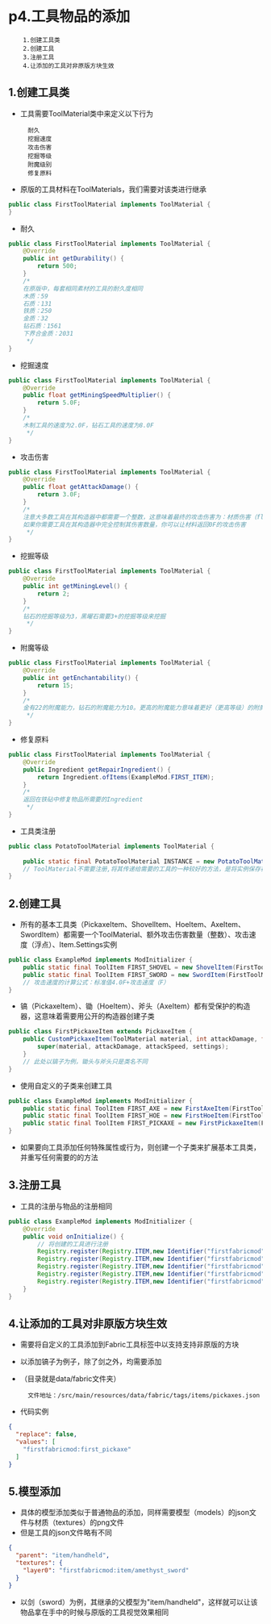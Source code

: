 # p4.工具物品的添加


        1.创建工具类
        2.创建工具
        3.注册工具
        4.让添加的工具对非原版方块生效


## 1.创建工具类
- 工具需要ToolMaterial类中来定义以下行为


        耐久
        挖掘速度
        攻击伤害
        挖掘等级
        附魔级别
        修复原料


- 原版的工具材料在ToolMaterials，我们需要对该类进行继承
```java
public class FirstToolMaterial implements ToolMaterial {
}
```
- 耐久
```java
public class FirstToolMaterial implements ToolMaterial {
    @Override
    public int getDurability() {
        return 500;
    }
    /*
    在原版中，每套相同素材的工具的耐久度相同
    木质：59
    石质：131
    铁质：250
    金质：32
    钻石质：1561
    下界合金质：2031
     */
}
```
- 挖掘速度
```java
public class FirstToolMaterial implements ToolMaterial {
    @Override
    public float getMiningSpeedMultiplier() {
        return 5.0F;
    }
    /*
    木制工具的速度为2.0F，钻石工具的速度为8.0F
     */
}
```
- 攻击伤害
```java
public class FirstToolMaterial implements ToolMaterial {
    @Override
    public float getAttackDamage() {
        return 3.0F;
    }
    /* 
    注意大多数工具在其构造器中都需要一个整数，这意味着最终的攻击伤害为：材质伤害（float） + 对象创建参数伤害（int） + 1（常数）
    如果你需要工具在其构造器中完全控制其伤害数量，你可以让材料返回0F的攻击伤害
     */
}
```
- 挖掘等级
```java
public class FirstToolMaterial implements ToolMaterial {
    @Override
    public int getMiningLevel() {
        return 2;
    }
    /*
    钻石的挖掘等级为3，黑曜石需要3+的挖掘等级来挖掘
     */
}
```
- 附魔等级
```java
public class FirstToolMaterial implements ToolMaterial {
    @Override
    public int getEnchantability() {
        return 15;
    }
    /*
    金有22的附魔能力，钻石的附魔能力为10。更高的附魔能力意味着更好（更高等级）的附魔
     */
}
```
- 修复原料
```java
public class FirstToolMaterial implements ToolMaterial {
    @Override
    public Ingredient getRepairIngredient() {
        return Ingredient.ofItems(ExampleMod.FIRST_ITEM);
    }
    /*
    返回在铁砧中修复物品所需要的Ingredient
     */
}
```
- 工具类注册
```java
public class PotatoToolMaterial implements ToolMaterial {
 
    public static final PotatoToolMaterial INSTANCE = new PotatoToolMaterial();
    // ToolMaterial不需要注册,将其传递给需要的工具的一种较好的方法，是将实例保存在某个地方（然后在需要时引用它）
}
```

## 2.创建工具
- 所有的基本工具类（PickaxeItem、ShovelItem、HoeItem、AxeItem、SwordItem）都需要一个ToolMaterial、额外攻击伤害数量（整数）、攻击速度（浮点）、Item.Settings实例
```java
public class ExampleMod implements ModInitializer {
    public static final ToolItem FIRST_SHOVEL = new ShovelItem(FirstToolMaterial.INSTANCE, 1,-2.5F,new Item.Settings().group(ExampleMod.ITEM_GROUP));
    public static final ToolItem FIRST_SWORD = new SwordItem(FirstToolMaterial.INSTANCE, 3,-2.0F,new Item.Settings().group(ExampleMod.ITEM_GROUP));    
    // 攻击速度的计算公式：标准值4.0F+攻击速度（F）
}
```
- 镐（PickaxeItem）、锄（HoeItem）、斧头（AxeItem）都有受保护的构造器，这意味着需要用公开的构造器创建子类
```java
public class FirstPickaxeItem extends PickaxeItem {
    public CustomPickaxeItem(ToolMaterial material, int attackDamage, float attackSpeed, Settings settings) {
        super(material, attackDamage, attackSpeed, settings);
    }
    // 此处以镐子为例，锄头与斧头只是类名不同
}
```
- 使用自定义的子类来创建工具
```java
public class ExampleMod implements ModInitializer {
    public static final ToolItem FIRST_AXE = new FirstAxeItem(FirstToolMaterial.INSTANCE, 4,-2.5F,new Item.Settings().group(ExampleMod.ITEM_GROUP));
    public static final ToolItem FIRST_HOE = new FirstHoeItem(FirstToolMaterial.INSTANCE, 1,-2.5F,new Item.Settings().group(ExampleMod.ITEM_GROUP));
    public static final ToolItem FIRST_PICKAXE = new FirstPickaxeItem(FirstToolMaterial.INSTANCE, 1,-2.5F,new Item.Settings().group(ExampleMod.ITEM_GROUP));
}
```
- 如果要向工具添加任何特殊属性或行为，则创建一个子类来扩展基本工具类，并重写任何需要的的方法

## 3.注册工具
- 工具的注册与物品的注册相同
```java
public class ExampleMod implements ModInitializer {
    @Override
    public void onInitialize() {
        // 将创建的工具进行注册
        Registry.register(Registry.ITEM,new Identifier("firstfabricmod","first_sword"),FIRST_SWORD);
        Registry.register(Registry.ITEM,new Identifier("firstfabricmod","first_axe"),FIRST_AXE);
        Registry.register(Registry.ITEM,new Identifier("firstfabricmod","first_hoe"),FIRST_HOE);
        Registry.register(Registry.ITEM,new Identifier("firstfabricmod","first_pickaxe"),FIRST_PICKAXE);
        Registry.register(Registry.ITEM,new Identifier("firstfabricmod","first_shovel"),FIRST_SHOVEL);
    }
}
```

## 4.让添加的工具对非原版方块生效
- 需要将自定义的工具添加到Fabric工具标签中以支持支持非原版的方块
- 以添加镐子为例子，除了剑之外，均需要添加
- （目录就是data/fabric文件夹）


        文件地址：/src/main/resources/data/fabric/tags/items/pickaxes.json


- 代码实例
```json
{
  "replace": false,
  "values": [
    "firstfabricmod:first_pickaxe"
  ]
}
```

## 5.模型添加
- 具体的模型添加类似于普通物品的添加，同样需要模型（models）的json文件与材质（textures）的png文件
- 但是工具的json文件略有不同
```json
{
  "parent": "item/handheld",
  "textures": {
    "layer0": "firstfabricmod:item/amethyst_sword"
  }
}
```
- 以剑（sword）为例，其继承的父模型为"item/handheld"，这样就可以让该物品拿在手中的时候与原版的工具视觉效果相同
